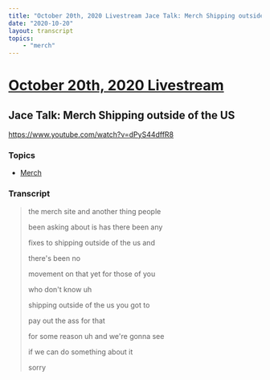 ```yaml
---
title: "October 20th, 2020 Livestream Jace Talk: Merch Shipping outside of the US"
date: "2020-10-20"
layout: transcript
topics:
    - "merch"
---
```

# [October 20th, 2020 Livestream](../2020-10-20.md)
## Jace Talk: Merch Shipping outside of the US
https://www.youtube.com/watch?v=dPyS44dffR8

### Topics
* [Merch](../topics/merch.md)

### Transcript

> the merch site and another thing people
> 
> been asking about is has there been any
> 
> fixes to shipping outside of the us and
> 
> there's been no
> 
> movement on that yet for those of you
> 
> who don't know uh
> 
> shipping outside of the us you got to
> 
> pay out the ass for that
> 
> for some reason uh and we're gonna see
> 
> if we can do something about it
> 
> sorry
> 

